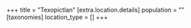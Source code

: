 +++
title = "Texopictlan"
[extra.location.details]
population = ""
[taxonomies]
location_type = []
+++

